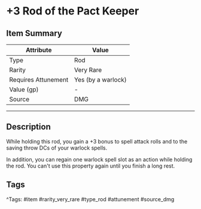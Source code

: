 # +3 Rod of the Pact Keeper

## Item Summary

| Attribute            | Value                        |
|----------------------|------------------------------|
| Type                 | Rod |
| Rarity               | Very Rare             |
| Requires Attunement  | Yes (by a warlock)                |
| Value (gp)           | -    |
| Source               | DMG |

---

## Description

While holding this rod, you gain a +3 bonus to spell attack rolls and to the saving throw DCs of your warlock spells.

In addition, you can regain one warlock spell slot as an action while holding the rod. You can't use this property again until you finish a long rest.

## Tags

^Tags: #item #rarity_very_rare #type_rod #attunement #source_dmg